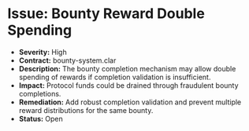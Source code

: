 # Issue: Bounty Reward Double Spending

- **Severity:** High
- **Contract:** bounty-system.clar
- **Description:** The bounty completion mechanism may allow double spending of rewards if completion validation is insufficient.
- **Impact:** Protocol funds could be drained through fraudulent bounty completions.
- **Remediation:** Add robust completion validation and prevent multiple reward distributions for the same bounty.
- **Status:** Open
